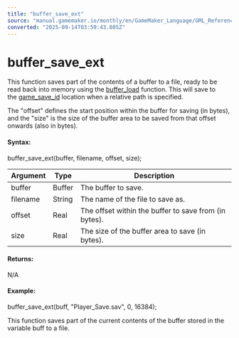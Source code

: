 ```yaml
---
title: "buffer_save_ext"
source: "manual.gamemaker.io/monthly/en/GameMaker_Language/GML_Reference/Buffers/buffer_save_ext.htm"
converted: "2025-09-14T03:59:43.805Z"
---
```


# buffer\_save\_ext

This function saves part of the contents of a buffer to a file, ready to be read back into memory using the [buffer\_load](buffer_load.md) function. This will save to the [game\_save\_id](../../../../../../GameMaker_Language/GML_Reference/General_Game_Control/game_save_id.md) location when a relative path is specified.

The "offset" defines the start position within the buffer for saving (in bytes), and the "size" is the size of the buffer area to be saved from that offset onwards (also in bytes).

#### Syntax:

buffer\_save\_ext(buffer, filename, offset, size);

| Argument | Type | Description |
| --- | --- | --- |
| buffer | Buffer | The buffer to save. |
| filename | String | The name of the file to save as. |
| offset | Real | The offset within the buffer to save from (in bytes). |
| size | Real | The size of the buffer area to save (in bytes). |

#### Returns:

N/A

#### Example:

buffer\_save\_ext(buff, "Player\_Save.sav", 0, 16384);

This function saves part of the current contents of the buffer stored in the variable buff to a file.